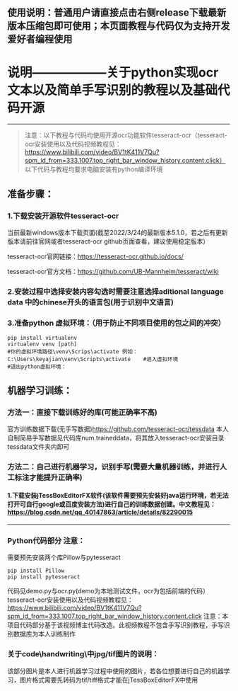 ## 使用说明：普通用户请直接点击右侧release下载最新版本压缩包即可使用；本页面教程与代码仅为支持开发爱好者编程使用
# 说明——————关于python实现ocr文本以及简单手写识别的教程以及基础代码开源

-------
> 注意：以下教程与代码均使用开源ocr功能软件tesseract-ocr（tesseract-ocr安装使用以及代码视频教程见： https://www.bilibili.com/video/BV1tK411V7Qu?spm_id_from=333.1007.top_right_bar_window_history.content.click） 以下代码与教程均要求电脑安装有python编译环境

## 准备步骤：

### 1.下载安装开源软件tesseract-ocr

当前最新windows版本下载页面(截至2022/3/24的最新版本5.1.0，若之后有更新版本请前往官网或者tesseract-ocr github页面查看，建议使用稳定版本）

tesseract-ocr官网链接：https://tesseract-ocr.github.io/docs/

tesseract-ocr官方文档：https://github.com/UB-Mannheim/tesseract/wiki



### 2.安装过程中选择安装内容勾选时需要注意选择aditional language data 中的chinese开头的语言包(用于识别中文语言)

### 3.准备python 虚拟环境：（用于防止不同项目使用的包之间的冲突）

```shell
pip install virtualenv
virtualenv venv [path]
#你的虚拟环境路径\venv\Scrips\activate 例如：C:\Users\keyajian\venv\Scripts\activate    #进入虚拟环境
#退出python虚拟环境：
```

## 机器学习训练：

### 方法一：直接下载训练好的库(可能正确率不高)

官方训练数据下载(无手写数据)https://github.com/tesseract-ocr/tessdata
本人自制简易手写数据见代码库num.traineddata，将其放入tesseract-ocr安装目录tessdata文件夹内即可

### 方法二：自己进行机器学习，识别手写(需要大量机器训练，并进行人工标注才能提升正确率)

#### 1.下载安装jTessBoxEditorFX软件(该软件需要预先安装好java运行环境，若无法打开可自行google或百度安装方法)进行自己的训练数据创建。中文教程见：https://blog.csdn.net/qq_40147863/article/details/82290015
-------
### Python代码部分 注意：
需要预先安装两个库Pillow与pytesseract

```shell
pip install Pillow
pip install pytesseract
```

代码见demo.py与ocr.py(demo为本地测试文件，ocr为包括前端的代码）
tesseract-ocr安装使用以及代码视频教程见：
https://www.bilibili.com/video/BV1tK411V7Qu?spm_id_from=333.1007.top_right_bar_window_history.content.click
注意：本项目代码部分基于该视频博主代码改造。此视频教程不包含手写识别教程，手写识别数据库为本人训练制作
### 关于code\handwriting\中jpg/tif图片的说明：
该部分图片是本人进行机器学习过程中使用的图片，若各位想要进行自己的机器学习，图片格式需要先转码为tif/tiff格式才能在jTessBoxEditorFX中使用
